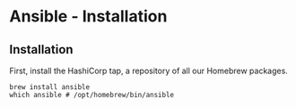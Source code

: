 # Ansible - Installation

## Installation

First, install the HashiCorp tap, a repository of all our Homebrew packages.

```shell
brew install ansible
which ansible # /opt/homebrew/bin/ansible
```

